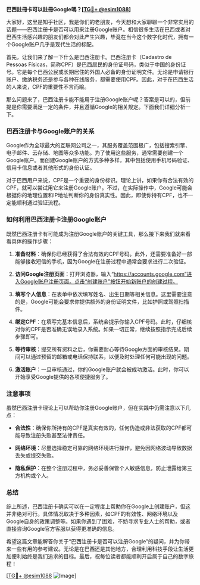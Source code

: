 **巴西註冊卡可以註冊Google嗎？[[TG💪+ @esim1088](https://t.me/s/esim1088)]**

大家好，这里是知乎社区，我是你们的老朋友，今天想和大家聊聊一个非常实用的话题——巴西注册卡是否可以用来注册Google账户。相信很多生活在巴西或者对巴西生活感兴趣的朋友们都会对此产生兴趣，毕竟在当今这个数字化时代，拥有一个Google账户几乎是现代生活的标配。

首先，让我们来了解一下什么是巴西注册卡。巴西注册卡（Cadastro de Pessoas Físicas，简称CPF）是巴西居民的身份证号码，类似于中国的身份证号。它是每个巴西公民或长期居住的外国人必备的身份证明文件。无论是申请银行账户、缴纳税务还是参与各种在线服务，都需要使用CPF。因此，对于在巴西生活的人来说，CPF的重要性不言而喻。

那么问题来了，巴西注册卡能不能用于注册Google账户呢？答案是可以的，但前提是你需要满足一定的条件，并且遵循Google的相关规定。下面我们详细分析一下。

### **巴西注册卡与Google账户的关系**

Google作为全球最大的互联网公司之一，其服务覆盖范围极广，包括搜索引擎、电子邮件、云存储、地图等众多功能。为了使用这些服务，通常需要创建一个Google账户。而创建Google账户的方式多种多样，其中包括使用手机号码验证、信用卡信息或者其他形式的身份认证。

对于巴西用户来说，CPF是一个重要的身份标识。理论上讲，如果你有合法有效的CPF，就可以尝试用它来注册Google账户。不过，在实际操作中，Google可能会根据你的地理位置和IP地址判断你的身份真实性。因此，即使你持有CPF，也不一定能顺利通过验证流程。

### **如何利用巴西注册卡注册Google账户**

既然巴西注册卡有可能成为注册Google账户的关键工具，那么接下来我们就来看看具体的操作步骤：

1. **准备材料**：确保你已经获得了合法有效的CPF号码。此外，还需要准备好一部能够接收短信的手机，因为Google在注册过程中通常会要求进行二次验证。

2. **访问Google注册页面**：打开浏览器，输入“https://accounts.google.com”进入Google账户注册页面。点击“创建账户”按钮开始新账户的创建过程。

3. **填写个人信息**：在表单中依次填写姓名、出生日期等相关信息。这里需要注意的是，Google可能会要求你提供额外的身份证明文件，比如护照或驾照扫描件。

4. **绑定CPF**：在填写完基本信息后，系统会提示你输入CPF号码。此时，仔细核对你的CPF是否准确无误地录入系统。如果一切正常，继续按照指示完成后续步骤即可。

5. **等待审核**：提交所有资料之后，你需要耐心等待Google方面的审核结果。期间可以通过预留的邮箱或电话保持联系，以便及时处理任何可能出现的问题。

6. **激活账户**：一旦审核通过，你的Google账户就会被成功激活。此时，你可以开始享受Google提供的各项便捷服务了。

### **注意事项**

虽然巴西注册卡理论上可以帮助你注册Google账户，但在实践中仍需注意以下几点：

- **合法性**：确保你所持有的CPF是真实有效的，任何伪造或非法获取的CPF都可能导致注册失败甚至法律责任。
  
- **网络环境**：尽量选择稳定可靠的网络环境进行操作，避免因网络波动导致数据丢失或提交失败。

- **隐私保护**：在整个注册过程中，务必妥善保管个人敏感信息，防止泄露给第三方机构或个人。

### **总结**

综上所述，巴西注册卡确实可以在一定程度上帮助你在Google上创建账户，但这并非绝对可行。具体情况取决于多种因素，如CPF的有效性、网络环境以及Google自身的政策调整等。如果你遇到了困难，不妨寻求专业人士的帮助，或者直接咨询Google官方客服以获得更准确的信息。

希望这篇文章能解答你关于“巴西注册卡是否可以注册Google”的疑问，并为你带来一些有用的参考建议。无论是在巴西还是其他地方，合理利用科技手段让生活更加便利始终是我们追求的目标。最后，祝每位读者都能顺利开启属于自己的数字旅程！

[[TG💪+ @esim1088](https://t.me/s/esim1088) ![Image](https://i.postimg.cc/4NQfJmqS/Snipaste-2025-05-13-00-14-12.png)]